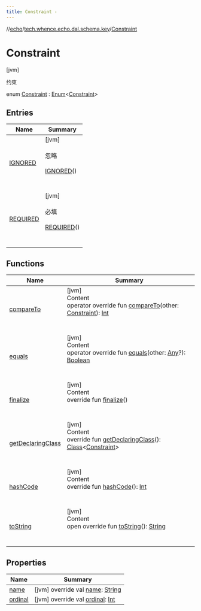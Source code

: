 ```yaml
---
title: Constraint -
---
```

//[echo](../../index.md)/[tech.whence.echo.dal.schema.key](../index.md)/[Constraint](index.md)



# Constraint  
 [jvm] 

约束

enum [Constraint](index.md) : [Enum](https://kotlinlang.org/api/latest/jvm/stdlib/kotlin/-enum/index.html)<[Constraint](index.md)>    


## Entries  
  
|  Name|  Summary| 
|---|---|
| [IGNORED](-i-g-n-o-r-e-d/index.md)|  [jvm] <br><br>忽略<br><br>[IGNORED](-i-g-n-o-r-e-d/index.md)()  <br>  <br>   <br>
| [REQUIRED](-r-e-q-u-i-r-e-d/index.md)|  [jvm] <br><br>必填<br><br>[REQUIRED](-r-e-q-u-i-r-e-d/index.md)()  <br>  <br>   <br>


## Functions  
  
|  Name|  Summary| 
|---|---|
| [compareTo](-r-e-q-u-i-r-e-d/index.md#kotlin/Enum/compareTo/#tech.whence.echo.dal.schema.key.Constraint/PointingToDeclaration/)| [jvm]  <br>Content  <br>operator override fun [compareTo](-r-e-q-u-i-r-e-d/index.md#kotlin/Enum/compareTo/#tech.whence.echo.dal.schema.key.Constraint/PointingToDeclaration/)(other: [Constraint](index.md)): [Int](https://kotlinlang.org/api/latest/jvm/stdlib/kotlin/-int/index.html)  <br><br><br>
| [equals](../../tech.whence.echo.webclient.response/-response-mocker/-purpose/-p-a-r-s-e-d/index.md#kotlin/Enum/equals/#kotlin.Any?/PointingToDeclaration/)| [jvm]  <br>Content  <br>operator override fun [equals](../../tech.whence.echo.webclient.response/-response-mocker/-purpose/-p-a-r-s-e-d/index.md#kotlin/Enum/equals/#kotlin.Any?/PointingToDeclaration/)(other: [Any](https://kotlinlang.org/api/latest/jvm/stdlib/kotlin/-any/index.html)?): [Boolean](https://kotlinlang.org/api/latest/jvm/stdlib/kotlin/-boolean/index.html)  <br><br><br>
| [finalize](../../tech.whence.echo.webclient.response/-response-mocker/-purpose/-p-a-r-s-e-d/index.md#kotlin/Enum/finalize/#/PointingToDeclaration/)| [jvm]  <br>Content  <br>override fun [finalize](../../tech.whence.echo.webclient.response/-response-mocker/-purpose/-p-a-r-s-e-d/index.md#kotlin/Enum/finalize/#/PointingToDeclaration/)()  <br><br><br>
| [getDeclaringClass](../../tech.whence.echo.webclient.response/-response-mocker/-purpose/-p-a-r-s-e-d/index.md#kotlin/Enum/getDeclaringClass/#/PointingToDeclaration/)| [jvm]  <br>Content  <br>override fun [getDeclaringClass](../../tech.whence.echo.webclient.response/-response-mocker/-purpose/-p-a-r-s-e-d/index.md#kotlin/Enum/getDeclaringClass/#/PointingToDeclaration/)(): [Class](https://docs.oracle.com/javase/8/docs/api/java/lang/Class.html)<[Constraint](index.md)>  <br><br><br>
| [hashCode](../../tech.whence.echo.webclient.response/-response-mocker/-purpose/-p-a-r-s-e-d/index.md#kotlin/Enum/hashCode/#/PointingToDeclaration/)| [jvm]  <br>Content  <br>override fun [hashCode](../../tech.whence.echo.webclient.response/-response-mocker/-purpose/-p-a-r-s-e-d/index.md#kotlin/Enum/hashCode/#/PointingToDeclaration/)(): [Int](https://kotlinlang.org/api/latest/jvm/stdlib/kotlin/-int/index.html)  <br><br><br>
| [toString](../../tech.whence.echo.webclient.response/-response-mocker/-purpose/-p-a-r-s-e-d/index.md#kotlin/Enum/toString/#/PointingToDeclaration/)| [jvm]  <br>Content  <br>open override fun [toString](../../tech.whence.echo.webclient.response/-response-mocker/-purpose/-p-a-r-s-e-d/index.md#kotlin/Enum/toString/#/PointingToDeclaration/)(): [String](https://kotlinlang.org/api/latest/jvm/stdlib/kotlin/-string/index.html)  <br><br><br>


## Properties  
  
|  Name|  Summary| 
|---|---|
| [name](index.md#tech.whence.echo.dal.schema.key/Constraint/name/#/PointingToDeclaration/)|  [jvm] override val [name](index.md#tech.whence.echo.dal.schema.key/Constraint/name/#/PointingToDeclaration/): [String](https://kotlinlang.org/api/latest/jvm/stdlib/kotlin/-string/index.html)   <br>
| [ordinal](index.md#tech.whence.echo.dal.schema.key/Constraint/ordinal/#/PointingToDeclaration/)|  [jvm] override val [ordinal](index.md#tech.whence.echo.dal.schema.key/Constraint/ordinal/#/PointingToDeclaration/): [Int](https://kotlinlang.org/api/latest/jvm/stdlib/kotlin/-int/index.html)   <br>

